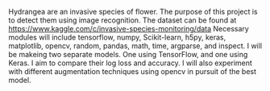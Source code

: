 Hydrangea are an invasive species of flower. The purpose of this project is to detect them using image recognition.
The dataset can be found at https://www.kaggle.com/c/invasive-species-monitoring/data
Necessary modules will include tensorflow, numpy, Scikit-learn, h5py, keras, matplotlib, opencv, random, pandas, math, time,
argparse, and inspect. I will be makeing two separate models. One using TensorFlow, and one using Keras. I aim to compare their log loss and accuracy. I will also experiment with different augmentation techniques using opencv in pursuit of the best model.

